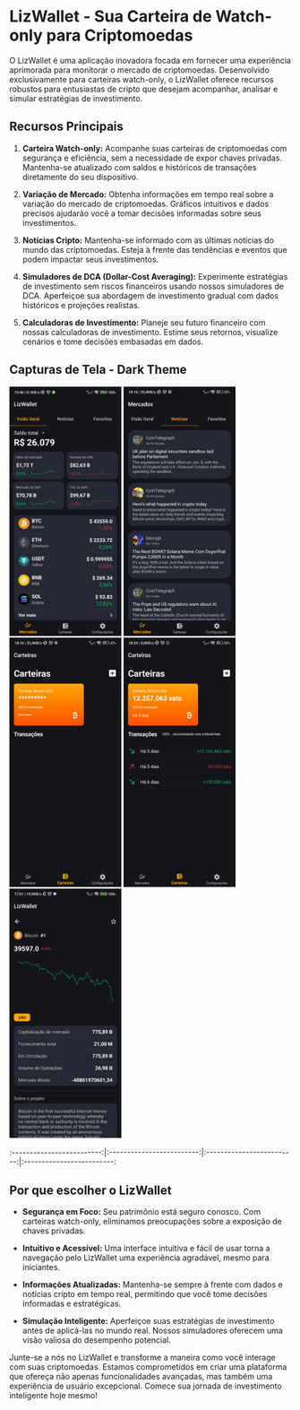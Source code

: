 # LizWallet - Sua Carteira de Watch-only para Criptomoedas

O LizWallet é uma aplicação inovadora focada em fornecer uma experiência aprimorada para monitorar o mercado de criptomoedas. Desenvolvido exclusivamente para carteiras watch-only, o LizWallet oferece recursos robustos para entusiastas de cripto que desejam acompanhar, analisar e simular estratégias de investimento.

## Recursos Principais

1. **Carteira Watch-only:**
   Acompanhe suas carteiras de criptomoedas com segurança e eficiência, sem a necessidade de expor chaves privadas. Mantenha-se atualizado com saldos e históricos de transações diretamente do seu dispositivo.

2. **Variação de Mercado:**
   Obtenha informações em tempo real sobre a variação do mercado de criptomoedas. Gráficos intuitivos e dados precisos ajudarão você a tomar decisões informadas sobre seus investimentos.

3. **Notícias Cripto:**
   Mantenha-se informado com as últimas notícias do mundo das criptomoedas. Esteja à frente das tendências e eventos que podem impactar seus investimentos.

4. **Simuladores de DCA (Dollar-Cost Averaging):**
   Experimente estratégias de investimento sem riscos financeiros usando nossos simuladores de DCA. Aperfeiçoe sua abordagem de investimento gradual com dados históricos e projeções realistas.

5. **Calculadoras de Investimento:**
   Planeje seu futuro financeiro com nossas calculadoras de investimento. Estime seus retornos, visualize cenários e tome decisões embasadas em dados.

## Capturas de Tela - Dark Theme

<p float="left">
  <img src="images/market.jpeg" width="200" /> 
  <img src="images/news.jpeg" width="200" />
    <img src="images/wallet_1.jpeg" width="200" />
      <img src="images/wallet_2.jpeg" width="200" />
<img src="images/currency_current.jpeg" width="200" />
</p>
:-------------------------:|:-------------------------:|:-------------------------:|:-------------------------:

## Por que escolher o LizWallet

- **Segurança em Foco:**
  Seu patrimônio está seguro conosco. Com carteiras watch-only, eliminamos preocupações sobre a exposição de chaves privadas.

- **Intuitivo e Acessível:**
  Uma interface intuitiva e fácil de usar torna a navegação pelo LizWallet uma experiência agradável, mesmo para iniciantes.

- **Informações Atualizadas:**
  Mantenha-se sempre à frente com dados e notícias cripto em tempo real, permitindo que você tome decisões informadas e estratégicas.

- **Simulação Inteligente:**
  Aperfeiçoe suas estratégias de investimento antes de aplicá-las no mundo real. Nossos simuladores oferecem uma visão valiosa do desempenho potencial.

Junte-se a nós no LizWallet e transforme a maneira como você interage com suas criptomoedas. Estamos comprometidos em criar uma plataforma que ofereça não apenas funcionalidades avançadas, mas também uma experiência de usuário excepcional. Comece sua jornada de investimento inteligente hoje mesmo!
